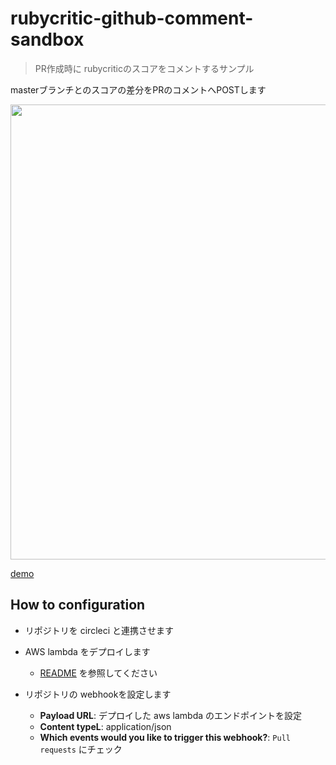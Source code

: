 # rubycritic-github-comment-sandbox

> PR作成時に rubycriticのスコアをコメントするサンプル

masterブランチとのスコアの差分をPRのコメントへPOSTします

<img width="728" src="https://user-images.githubusercontent.com/4970917/59962945-5858f980-9527-11e9-80bd-11960be2f257.png">

[demo](https://github.com/Yama-Tomo/rubycritic-github-comment-sandbox/pull/17)

## How to configuration

- リポジトリを circleci と連携させます

- AWS lambda をデプロイします
  - [README](https://github.com/Yama-Tomo/rubycritic-github-comment-sandbox/blob/master/.circleci/github-webhook/README.md) を参照してください

- リポジトリの webhookを設定します
  - **Payload URL**: デプロイした aws lambda のエンドポイントを設定
  - **Content typeL**: application/json
  - **Which events would you like to trigger this webhook?**: `Pull requests` にチェック


